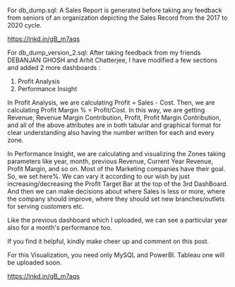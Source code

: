 For db_dump.sql: A Sales Report is generated before taking any feedback from seniors of an organization depicting the Sales Record from the 2017 to 2020 cycle.

https://lnkd.in/gB_m7aqs

For db_dump_version_2.sql: After taking feedback from my friends DEBANJAN GHOSH and Arhit Chatterjee, I have modified a few sections and added 2 more dashboards :

1. Profit Analysis
2. Performance Insight

In Profit Analysis, we are calculating Profit = Sales - Cost. Then, we are calculating Profit Margin % = Profit/Cost. In this way, we are getting Revenue, Revenue Margin Contribution, Profit, Profit Margin Contribution, and all of the above attributes are in both tabular and graphical format for clear understanding also having the number written for each and every zone.

In Performance Insight, we are calculating and visualizing the Zones taking parameters like year, month, previous Revenue, Current Year Revenue, Profit Margin, and so on. Most of the Marketing companies have their goal. So, we set here%. We can vary it according to our wish by just increasing/decreasing the Profit Target Bar at the top of the
3rd DashBoard. And then we can make decisions about where Sales is less or more, where the company should improve, where they should set new branches/outlets for serving customers etc.

Like the previous dashboard which I uploaded, we can see a particular year also for a month's performance too.

If you find it helpful, kindly make cheer up and comment on this post.

For this Visualization, you need only MySQL and PowerBI. Tableau one will be uploaded soon.

https://lnkd.in/gB_m7aqs

